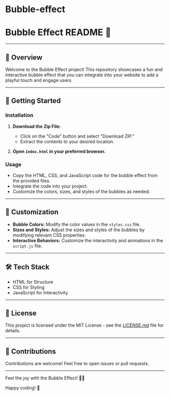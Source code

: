 # Bubble-effect

# Bubble Effect README 🚀

---

## 🌟 Overview

Welcome to the Bubble Effect project! This repository showcases a fun and interactive bubble effect that you can integrate into your website to add a playful touch and engage users.

---

## 🚀 Getting Started

### Installation

1. **Download the Zip File:**
   - Click on the "Code" button and select "Download ZIP."
   - Extract the contents to your desired location.

2. **Open `index.html` in your preferred browser.**

### Usage

- Copy the HTML, CSS, and JavaScript code for the bubble effect from the provided files.
- Integrate the code into your project.
- Customize the colors, sizes, and styles of the bubbles as needed.

---

## 🎨 Customization

- **Bubble Colors:** Modify the color values in the `styles.css` file.
- **Sizes and Styles:** Adjust the sizes and styles of the bubbles by modifying relevant CSS properties.
- **Interactive Behaviors:** Customize the interactivity and animations in the `script.js` file.

---

## 🛠️ Tech Stack

- HTML for Structure
- CSS for Styling
- JavaScript for Interactivity

---

## 📄 License

This project is licensed under the MIT License - see the [LICENSE.md](LICENSE.md) file for details.

---

## 🤝 Contributions

Contributions are welcome! Feel free to open issues or pull requests.

---

Feel the joy with the Bubble Effect! 🚀🎈

Happy coding! 🌟
